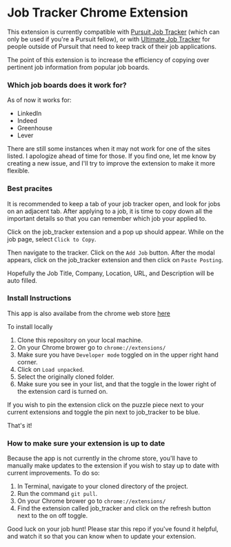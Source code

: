 # Job Tracker Chrome Extension

This extension is currently compatible with [Pursuit Job Tracker](https://helper-queue.netlify.app/) (which can only be used if you're a Pursuit fellow), or with [Ultimate Job Tracker](https://ultimate-job-tracker.netlify.app/) for people outside of Pursuit that need to keep track of their job applications.

The point of this extension is to increase the efficiency of copying over pertinent job information from popular job boards.

### Which job boards does it work for?

As of now it works for:
  * LinkedIn
  * Indeed
  * Greenhouse
  * Lever

There are still some instances when it may not work for one of the sites listed. I apologize ahead of time for those. If you find one, let me know by creating a new issue, and I'll try to improve the extension to make it more flexible.

### Best pracites

It is recommended to keep a tab of your job tracker open, and look for jobs on an adjacent tab. After applying to a job, it is time to copy down all the important details so that you can remember which job your applied to.

Click on the job_tracker extension and a pop up should appear. While on the job page, select `Click to Copy`.

Then navigate to the tracker. Click on the `Add Job` button. After the modal appears, click on the job_tracker extension and then click on `Paste Posting`.

Hopefully the Job Title, Company, Location, URL, and Description will be auto filled.

### Install Instructions

This app is also availabe from the chrome web store [here](https://chrome.google.com/webstore/detail/jobtracker/bielmjcfdikdfnakkfiljafaapnblkjc)

To install locally

1. Clone this repository on your local machine.
2. On your Chrome brower go to `chrome://extensions/`
3. Make sure you have `Developer mode` toggled on in the upper right hand corner.
4. Click on `Load unpacked`.
5. Select the originally cloned folder.
6. Make sure you see in your list, and that the toggle in the lower right of the extension card is turned on.

If you wish to pin the extension click on the puzzle piece next to your current extensions and toggle the pin next to job_tracker to be blue.

That's it!

### How to make sure your extension is up to date

Because the app is not currently in the chrome store, you'll have to manually make updates to the extension if you wish to stay up to date with current improvements. To do so:

1. In Terminal, navigate to your cloned directory of the project.
2. Run the command `git pull`.
3. On your Chrome brower go to `chrome://extensions/`
4. Find the extension called job_tracker and click on the refresh button next to the on off toggle.

Good luck on your job hunt! Please star this repo if you've found it helpful, and watch it so that you can know when to update your extension.
